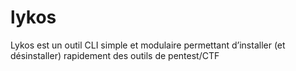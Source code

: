 # lykos
Lykos est un outil CLI simple et modulaire permettant d’installer (et désinstaller) rapidement des outils de pentest/CTF
